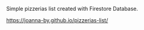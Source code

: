Simple pizzerias list created with Firestore Database.

https://joanna-by.github.io/pizzerias-list/
